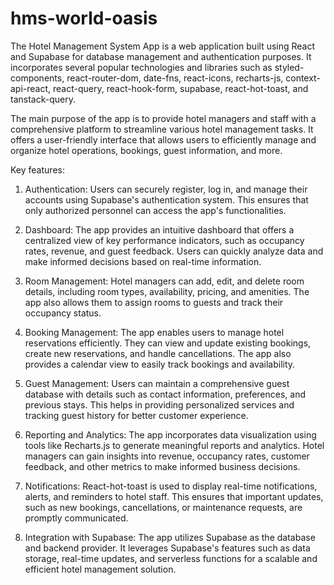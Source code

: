 # hms-world-oasis
The Hotel Management System App is a web application built using React and Supabase for database management and authentication purposes. It incorporates several popular technologies and libraries such as styled-components, react-router-dom, date-fns, react-icons, recharts-js, context-api-react, react-query, react-hook-form, supabase, react-hot-toast, and tanstack-query.

The main purpose of the app is to provide hotel managers and staff with a comprehensive platform to streamline various hotel management tasks. It offers a user-friendly interface that allows users to efficiently manage and organize hotel operations, bookings, guest information, and more.

Key features:

1. Authentication: Users can securely register, log in, and manage their accounts using Supabase's authentication system. This ensures that only authorized personnel can access the app's functionalities.

2. Dashboard: The app provides an intuitive dashboard that offers a centralized view of key performance indicators, such as occupancy rates, revenue, and guest feedback. Users can quickly analyze data and make informed decisions based on real-time information.

3. Room Management: Hotel managers can add, edit, and delete room details, including room types, availability, pricing, and amenities. The app also allows them to assign rooms to guests and track their occupancy status.

4. Booking Management: The app enables users to manage hotel reservations efficiently. They can view and update existing bookings, create new reservations, and handle cancellations. The app also provides a calendar view to easily track bookings and availability.

5. Guest Management: Users can maintain a comprehensive guest database with details such as contact information, preferences, and previous stays. This helps in providing personalized services and tracking guest history for better customer experience.

6. Reporting and Analytics: The app incorporates data visualization using tools like Recharts.js to generate meaningful reports and analytics. Hotel managers can gain insights into revenue, occupancy rates, customer feedback, and other metrics to make informed business decisions.

7. Notifications: React-hot-toast is used to display real-time notifications, alerts, and reminders to hotel staff. This ensures that important updates, such as new bookings, cancellations, or maintenance requests, are promptly communicated.

8. Integration with Supabase: The app utilizes Supabase as the database and backend provider. It leverages Supabase's features such as data storage, real-time updates, and serverless functions for a scalable and efficient hotel management solution.
